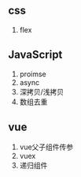 ## css

1. flex

## JavaScript

1. proimse
2. async
3. 深拷贝/浅拷贝
4. 数组去重

## vue

1. vue父子组件传参
2. vuex
3. 递归组件
